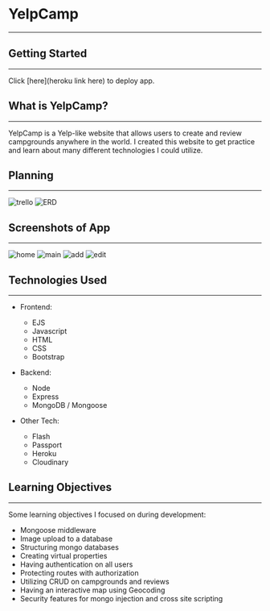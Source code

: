 # YelpCamp 
---

## Getting Started
---
Click [here](heroku link here) to deploy app.

## What is YelpCamp?
---
YelpCamp is a Yelp-like website that allows users to create and review campgrounds anywhere in the world. I created this website to get practice and learn about many different technologies I could utilize.

## Planning
---
![trello](https://i.imgur.com/nwkmJsF.png)
![ERD](https://imgur.com/usLiPel)

## Screenshots of App
---
![home](https://imgur.com/dEUrTxI)
![main](https://imgur.com/cT20OmS)
![add](https://imgur.com/U2YGwyr)
![edit](https://imgur.com/YqjqMb5)

## Technologies Used
---
* Frontend:
  * EJS
  * Javascript
  * HTML
  * CSS
  * Bootstrap

* Backend:
  * Node
  * Express
  * MongoDB / Mongoose

* Other Tech:
  * Flash
  * Passport
  * Heroku
  * Cloudinary

## Learning Objectives
---
Some learning objectives I focused on during development:
  * Mongoose middleware
  * Image upload to a database
  * Structuring mongo databases
  * Creating virtual properties
  * Having authentication on all users
  * Protecting routes with authorization
  * Utilizing CRUD on campgrounds and reviews
  * Having an interactive map using Geocoding
  * Security features for mongo injection and cross site scripting
